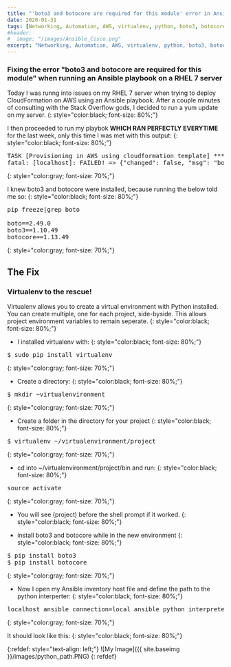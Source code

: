 ```yaml
---
title: "'boto3 and botocore are required for this module' error in Ansible on RHEL 7.6"
date: 2020-01-31
tags: [Networking, Automation, AWS, virtualenv, python, boto3, botocore, Ansible, Information Technology, RHEL 7]
#header:
#  image: "/images/Ansible_Cisco.png"
excerpt: "Networking, Automation, AWS, virtualenv, python, boto3, botocore, Ansible, Information Technology, RHEL 7"
---
```

### Fixing the error "boto3 and botocore are required for this module" when running an Ansible playbook on a RHEL 7 server

Today I was runng into issues on my RHEL 7 server when trying to deploy CloudFormation on AWS using an Ansible playbook. After a couple minutes of consulting with the Stack Overflow gods, I decided to run a yum update on my server.
{: style="color:black; font-size: 80%;"}

I then proceeded to run my playbok <b>WHICH RAN PERFECTLY EVERYTIME</b> for the last week, only this time I was met with this output:
{: style="color:black; font-size: 80%;"}

<pre>
TASK [Provisioning in AWS using cloudformation template] *********************************
fatal: [localhost]: FAILED! => {"changed": false, "msg": "boto3 and botocore are required for this module"}
</pre>
{: style="color:gray; font-size: 70%;"}

I knew boto3 and botocore were installed, because running the below told me so:
{: style="color:black; font-size: 80%;"}

<pre>
pip freeze|grep boto

boto==2.49.0
boto3==1.10.49
botocore==1.13.49
</pre>
{: style="color:gray; font-size: 70%;"}

## The Fix

### Virtualenv to the rescue!

Virtualenv allows you to create a virtual environment with Python installed. You can create multiple, one for each project, side-byside. This allows project environment variables to remain seperate.
{: style="color:black; font-size: 80%;"}

* I installed virtualenv with:
{: style="color:black; font-size: 80%;"}

<pre>
$ sudo pip install virtualenv
</pre>
{: style="color:gray; font-size: 70%;"}

* Create a directory:
{: style="color:black; font-size: 80%;"}

<pre>
$ mkdir ~virtualenvironment
</pre>
{: style="color:gray; font-size: 70%;"}

* Create a folder in the directory for your project
{: style="color:black; font-size: 80%;"}

<pre>
$ virtualenv ~/virtualenvironment/project
</pre>
{: style="color:gray; font-size: 70%;"}

* cd into ~/virtualenvironment/project/bin and run:
{: style="color:black; font-size: 80%;"}

<pre>
source activate
</pre>
{: style="color:gray; font-size: 70%;"}

* You will see (project) before the shell prompt if it worked.
{: style="color:black; font-size: 80%;"}

* install boto3 and botocore while in the new environment
{: style="color:black; font-size: 80%;"}

<pre>
$ pip install boto3
$ pip install botocore
</pre>
{: style="color:gray; font-size: 70%;"}

* Now I open my Ansible inventory host file and define the path to the python interperter:
{: style="color:black; font-size: 80%;"}

<pre>
localhost ansible_connection=local ansible_python_interpreter=/home/jtracy/virtualenvironment/aws/bin/python2.7
</pre>
{: style="color:gray; font-size: 70%;"}

It should look like this:
{: style="color:black; font-size: 80%;"}

{:refdef: style="text-align: left;"}
![My Image]({{ site.baseimg }}/images/python_path.PNG)
{: refdef}
